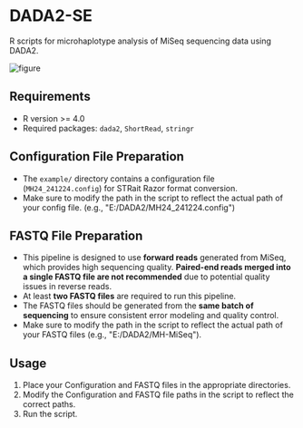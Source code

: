 # DADA2-SE
R scripts for microhaplotype analysis of MiSeq sequencing data using DADA2.

![figure](https://github.com/user-attachments/assets/09186386-39ed-41a9-886f-72ff8959b80a)


## Requirements
- R version >= 4.0
- Required packages: `dada2`, `ShortRead`, `stringr`


## Configuration File Preparation
- The `example/` directory contains a configuration file (`MH24_241224.config`) for STRait Razor format conversion. 
- Make sure to modify the path in the script to reflect the actual path of your config file.
  (e.g., "E:/DADA2/MH24_241224.config")


## FASTQ File Preparation
- This pipeline is designed to use **forward reads** generated from MiSeq, which provides high sequencing quality.
  **Paired-end reads merged into a single FASTQ file are not recommended** due to potential quality issues in reverse reads.
- At least **two FASTQ files** are required to run this pipeline.
- The FASTQ files should be generated from the **same batch of sequencing** to ensure consistent error modeling and quality control.
- Make sure to modify the path in the script to reflect the actual path of your FASTQ files
  (e.g., "E:/DADA2/MH-MiSeq"). 


## Usage
1. Place your Configuration and FASTQ files in the appropriate directories.
2. Modify the Configuration and FASTQ file paths in the script to reflect the correct paths.
3. Run the script.
